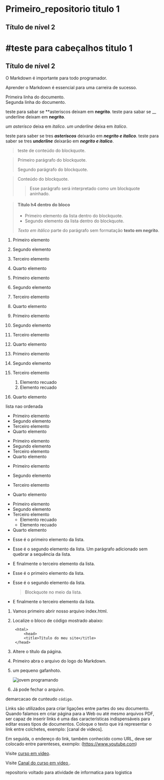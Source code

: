 # Primeiro_repositorio titulo 1

## Título de nível 2

#teste para cabeçalhos titulo 1
===============

Título de nível 2
---------------

O Markdown é importante para todo programador.

Aprender o Markdown é essencial para uma carreira de sucesso.


Primeira linha do documento.  
Segunda linha do documento.

teste para sabar se **asteriscos deixam em **negrito**.
teste para sabar se __ underline deixam em __negrito__.

*um asterisco* deixa em  *italico*.
_um underline_ deixa em  _italico_.

teste para saber se tres ***asteriscos*** deixarão em  ***negrito e italico***.
teste para saber se tres ___underline___ deixarão em  ___negrito e italico___.

> teste de conteúdo do blockquote.

> Primeiro parágrafo do blockquote.
>
> Segundo parágrafo do blockquote.

> Conteúdo do blockquote.
>
>> Esse parágrafo será interpretado como um blockquote aninhado.


> #### Título h4 dentro do bloco
>
> - Primeiro elemento da lista dentro do blockquote.
> - Segundo elemento da lista dentro do blockquote.
>
>  *Texto em itálico* parte do parágrafo sem formatação **texto em negrito**.

1. Primeiro elemento
2. Segundo elemento
3. Terceiro elemento
4. Quarto elemento

1. Primeiro elemento
1. Segundo elemento
1. Terceiro elemento
1. Quarto elemento

1. Primeiro elemento
8. Segundo elemento
3. Terceiro elemento
5. Quarto elemento

1. Primeiro elemento
2. Segundo elemento
3. Terceiro elemento
    1. Elemento recuado
    2. Elemento recuado
4. Quarto elemento

lista nao ordenada
- Primeiro elemento
- Segundo elemento
- Terceiro elemento
- Quarto elemento

* Primeiro elemento
* Segundo elemento
* Terceiro elemento
* Quarto elemento

+ Primeiro elemento
* Segundo elemento
- Terceiro elemento
+ Quarto elemento

- Primeiro elemento
- Segundo elemento
- Terceiro elemento
    - Elemento recuado
    - Elemento recuado
- Quarto elemento

* Esse é o primeiro elemento da lista.
* Esse é o segundo elemento da lista.
    Um parágrafo adicionado sem quebrar a sequência da lista.
* E finalmente o terceiro elemento da lista.

* Esse é o primeiro elemento da lista.
* Esse é o segundo elemento da lista.

    > Blockquote no meio da lista.

* E finalmente o terceiro elemento da lista.

1. Vamos primeiro abrir nosso arquivo index.html.
2. Localize o bloco de código mostrado abaixo:

        <html>
            <head>
            <title>Título do meu site</title>
        </head>

3. Altere o título da página.

1. Primeiro abra o arquivo do logo do Markdown.
2. um pequeno gafanhoto.

    ![jovem programando](https://www.tiagogouvea.com.br/wp-content/uploads/2021/03/4-coisas-que-todo-junior-deve-saber.png)

3. Já pode fechar o arquivo.

demarcacao de cunteudo 
`código`.


Links são utilizados para criar ligações entre partes do seu documento. Quando falamos em criar página para a Web ou até mesmo arquivos PDF, ser capaz de inserir links é uma das características indispensáveis para editar esses tipos de documentos.
Coloque o texto que irá representar o link entre colchetes, exemplo:
[canal de videos].

Em seguida, o endereço do link, também conhecido como URL, deve ser colocado entre parenteses, exemplo:
(https://www.youtube.com)

Visite [curso em video](https://www.youtube.com/@CursoemVideo).


Visite [Canal do curso em video ](https://www.youtube.com/@CursoemVideo).

repositorio voltado para atividade de informatica para logistica
